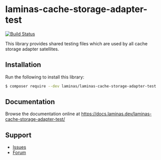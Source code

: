 # laminas-cache-storage-adapter-test

[![Build Status](https://github.com/laminas/laminas-cache-storage-adapter-test/workflows/Continuous%20Integration/badge.svg)](https://github.com/laminas/laminas-cache-storage-adapter-test/actions?query=workflow%3A"Continuous+Integration")

This library provides shared testing files which are used by all cache storage adapter satellites. 

## Installation

Run the following to install this library:

```bash
$ composer require --dev laminas/laminas-cache-storage-adapter-test
```

## Documentation

Browse the documentation online at https://docs.laminas.dev/laminas-cache-storage-adapter-test/

## Support

* [Issues](https://github.com/laminas/laminas-cache-storage-adapter-test/issues/)
* [Forum](https://discourse.laminas.dev/)
